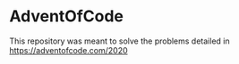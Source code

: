# AdventOfCode
This repository was meant to solve the problems detailed in https://adventofcode.com/2020
